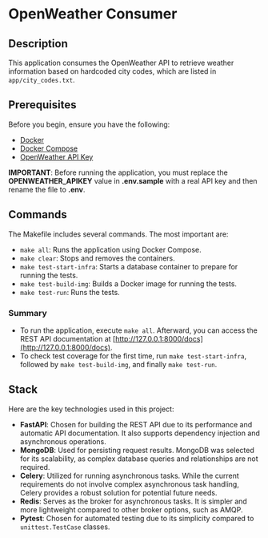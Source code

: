 # OpenWeather Consumer

## Description

This application consumes the OpenWeather API to retrieve weather information based on hardcoded city codes, which are listed in `app/city_codes.txt`.

## Prerequisites

Before you begin, ensure you have the following:

- [Docker](https://docs.docker.com/get-docker/)
- [Docker Compose](https://docs.docker.com/compose/install/)
- [OpenWeather API Key](https://home.openweathermap.org/api_keys)

**IMPORTANT**: Before running the application, you must replace the **OPENWEATHER_APIKEY** value in **.env.sample** with a real API key and then rename the file to **.env**.

## Commands

The Makefile includes several commands. The most important are:

- `make all`: Runs the application using Docker Compose.
- `make clear`: Stops and removes the containers.
- `make test-start-infra`: Starts a database container to prepare for running the tests.
- `make test-build-img`: Builds a Docker image for running the tests.
- `make test-run`: Runs the tests.

### Summary

- To run the application, execute `make all`. Afterward, you can access the REST API documentation at [http://127.0.0.1:8000/docs](http://127.0.0.1:8000/docs).
- To check test coverage for the first time, run `make test-start-infra`, followed by `make test-build-img`, and finally `make test-run`.

## Stack

Here are the key technologies used in this project:

- **FastAPI**: Chosen for building the REST API due to its performance and automatic API documentation. It also supports dependency injection and asynchronous operations.
- **MongoDB**: Used for persisting request results. MongoDB was selected for its scalability, as complex database queries and relationships are not required.
- **Celery**: Utilized for running asynchronous tasks. While the current requirements do not involve complex asynchronous task handling, Celery provides a robust solution for potential future needs.
- **Redis**: Serves as the broker for asynchronous tasks. It is simpler and more lightweight compared to other broker options, such as AMQP.
- **Pytest**: Chosen for automated testing due to its simplicity compared to `unittest.TestCase` classes.

